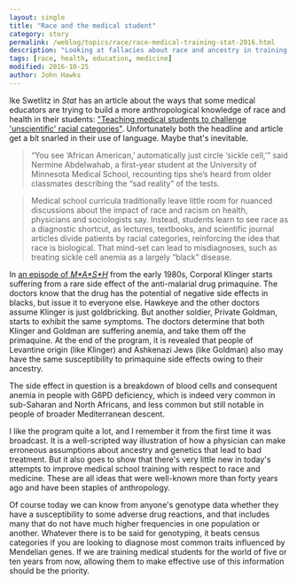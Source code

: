 ```yaml
---
layout: single
title: "Race and the medical student"
category: story
permalink: /weblog/topics/race/race-medical-training-stat-2016.html
description: "Looking at fallacies about race and ancestry in training future physicians"
tags: [race, health, education, medicine]
modified: 2016-10-25
author: John Hawks
---
```



Ike Swetlitz in <em>Stat</em> has an article about the ways that some medical educators are trying to build a more anthropological knowledge of race and health in their students: <a href="http://www.statnews.com/2016/03/10/medical-schools-teaching-race/">"Teaching medical students to challenge 'unscientific' racial categories"</a>. Unfortunately both the headline and article get a bit snarled in their use of language. Maybe that's inevitable. 

<blockquote>“You see ‘African American,’ automatically just circle ‘sickle cell,’” said Nermine Abdelwahab, a first-year student at the University of Minnesota Medical School, recounting tips she’s heard from older classmates describing the “sad reality” of the tests.</blockquote>

<blockquote>Medical school curricula traditionally leave little room for nuanced discussions about the impact of race and racism on health, physicians and sociologists say. Instead, students learn to see race as a diagnostic shortcut, as lectures, textbooks, and scientific journal articles divide patients by racial categories, reinforcing the idea that race is biological. That mind-set can lead to misdiagnoses, such as treating sickle cell anemia as a largely “black” disease.</blockquote>

In <a href="http://aftermash.blogspot.co.za/2009/11/episode-210-redwhite-blues.html">an episode of <em>M\*A\*S\*H</em></a> from the early 1980s, Corporal Klinger starts suffering from a rare side effect of the anti-malarial drug primaquine. The doctors know that the drug has the potential of negative side effects in blacks, but issue it to everyone else. Hawkeye and the other doctors assume Klinger is just goldbricking. But another soldier, Private Goldman, starts to exhibit the same symptoms. The doctors determine that both Klinger and Goldman are suffering anemia, and take them off the primaquine. At the end of the program, it is revealed that people of Levantine origin (like Klinger) and Ashkenazi Jews (like Goldman) also may have the same susceptibility to primaquine side effects owing to their ancestry. 

The side effect in question is a breakdown of blood cells and consequent anemia in people with G6PD deficiency, which is indeed very common in sub-Saharan and North Africans, and less common but still notable in people of broader Mediterranean descent. 

I like the program quite a lot, and I remember it from the first time it was broadcast. It is a well-scripted way illustration of how a physician can make erroneous assumptions about ancestry and genetics that lead to bad treatment. But it also goes to show that there's very little new in today's attempts to improve medical school training with respect to race and medicine. These are all ideas that were well-known more than forty years ago and have been staples of anthropology. 

Of course today we can know from anyone's genotype data whether they have a susceptibility to some adverse drug reactions, and that includes many that do not have much higher frequencies in one population or another. Whatever there is to be said for genotyping, it beats census categories if you are looking to diagnose most common traits influenced by Mendelian genes. If we are training medical students for the world of five or ten years from now, allowing them to make effective use of this information should be the priority. 
